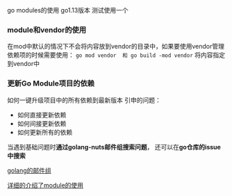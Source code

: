 go modules的使用 go1.13版本
测试使用一个


### module和vendor的使用
在mod中默认的情况下不会将内容放到vendor的目录中，如果要使用vendor管理依赖项的时候需要使用：
	`go mod vendor  和 go build -mod vendor` 将内容指定到vendor中

### 更新Go Module项目的依赖
如何一键升级项目中的所有依赖到最新版本
引申的问题：
- 如何直接更新依赖
- 如何间接更新依赖
- 如何更新所有的依赖

当遇到基础问题时**通过golang-nuts邮件组搜索问题**， 还可以在**go仓库的issue中搜索**

[golang的邮件组](https://groups.google.com/forum/#!forum/golang-nuts)


[详细的介绍了module的使用](https://roberto.selbach.ca/intro-to-go-modules/)